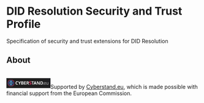 # DID Resolution Security and Trust Profile

Specification of security and trust extensions for DID Resolution

## About

<br clear="left" />

<img align="left" src="images/logo-cyberstand.png" width="115">

Supported by [Cyberstand.eu](https://cyberstand.eu/), which is made possible with financial support from the European Commission.
